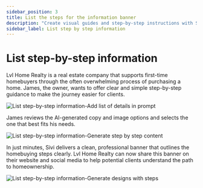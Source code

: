 ```yaml
---
sidebar_position: 3
title: List the steps for the information banner
description: "Create visual guides and step-by-step instructions with Sivi AI for clear communication."
sidebar_label: List step by step information
---
```


# List step-by-step information

Lvl Home Realty is a real estate company that supports first-time homebuyers through the often overwhelming process of purchasing a home. James, the owner, wants to offer clear and simple step-by-step guidance to make the journey easier for clients.

<img src="/img/use-cases/list-step-by-step-information/1_list-step-by-step-information_add-list-of-details-in-prompt.png" alt="List step-by-step information-Add list of details in prompt" />

James reviews the AI-generated copy and image options and selects the one that best fits his needs.

<img src="/img/use-cases/list-step-by-step-information/2_list-step-by-step-information_generate-step-by-step-content.png" alt="List step-by-step information-Generate step by step content" />

In just minutes, Sivi delivers a clean, professional banner that outlines the homebuying steps clearly. Lvl Home Realty can now share this banner on their website and social media to help potential clients understand the path to homeownership.

<img src="/img/use-cases/list-step-by-step-information/3_list-step-by-step-information_generate-designs-with-steps.png" alt="List step-by-step information-Generate designs with steps" />
